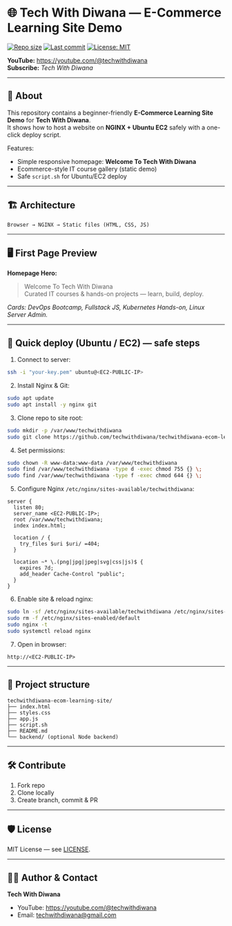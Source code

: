 # 🌐 Tech With Diwana — E-Commerce Learning Site Demo

[![Repo size](https://img.shields.io/github/repo-size/techwithdiwana/techwithdiwana-ecom-learning-site)](https://github.com/techwithdiwana/techwithdiwana-ecom-learning-site)
[![Last commit](https://img.shields.io/github/last-commit/techwithdiwana/techwithdiwana-ecom-learning-site)](https://github.com/techwithdiwana/techwithdiwana-ecom-learning-site/commits/main)
[![License: MIT](https://img.shields.io/badge/license-MIT-brightgreen)](LICENSE)

**YouTube:** https://youtube.com/@techwithdiwana  
**Subscribe:** _Tech With Diwana_

---

## 🔭 About

This repository contains a beginner-friendly **E-Commerce Learning Site Demo** for **Tech With Diwana**.  
It shows how to host a website on **NGINX + Ubuntu EC2** safely with a one-click deploy script.

Features:
- Simple responsive homepage: **Welcome To Tech With Diwana**
- Ecommerce-style IT course gallery (static demo)
- Safe `script.sh` for Ubuntu/EC2 deploy

---

## 🏗 Architecture

```
Browser → NGINX → Static files (HTML, CSS, JS)
```

---

## 🖥 First Page Preview

**Homepage Hero:**

> Welcome To Tech With Diwana  
> Curated IT courses & hands-on projects — learn, build, deploy.

_Cards: DevOps Bootcamp, Fullstack JS, Kubernetes Hands-on, Linux Server Admin._

---

## 🚀 Quick deploy (Ubuntu / EC2) — safe steps

1. Connect to server:
```bash
ssh -i "your-key.pem" ubuntu@<EC2-PUBLIC-IP>
```

2. Install Nginx & Git:
```bash
sudo apt update
sudo apt install -y nginx git
```

3. Clone repo to site root:
```bash
sudo mkdir -p /var/www/techwithdiwana
sudo git clone https://github.com/techwithdiwana/techwithdiwana-ecom-learning-site.git /var/www/techwithdiwana
```

4. Set permissions:
```bash
sudo chown -R www-data:www-data /var/www/techwithdiwana
sudo find /var/www/techwithdiwana -type d -exec chmod 755 {} \;
sudo find /var/www/techwithdiwana -type f -exec chmod 644 {} \;
```

5. Configure Nginx `/etc/nginx/sites-available/techwithdiwana`:
```nginx
server {
  listen 80;
  server_name <EC2-PUBLIC-IP>;
  root /var/www/techwithdiwana;
  index index.html;

  location / {
    try_files $uri $uri/ =404;
  }

  location ~* \.(png|jpg|jpeg|svg|css|js)$ {
    expires 7d;
    add_header Cache-Control "public";
  }
}
```

6. Enable site & reload nginx:
```bash
sudo ln -sf /etc/nginx/sites-available/techwithdiwana /etc/nginx/sites-enabled/techwithdiwana
sudo rm -f /etc/nginx/sites-enabled/default
sudo nginx -t
sudo systemctl reload nginx
```

7. Open in browser:
```
http://<EC2-PUBLIC-IP>
```

---

## 📂 Project structure

```
techwithdiwana-ecom-learning-site/
├── index.html
├── styles.css
├── app.js
├── script.sh
├── README.md
└── backend/ (optional Node backend)
```

---

## 🛠 Contribute

1. Fork repo  
2. Clone locally  
3. Create branch, commit & PR

---

## 🛡 License

MIT License — see [LICENSE](LICENSE).

---

## 👨‍🏫 Author & Contact

**Tech With Diwana**  
- YouTube: https://youtube.com/@techwithdiwana  
- Email: techwithdiwana@gmail.com
